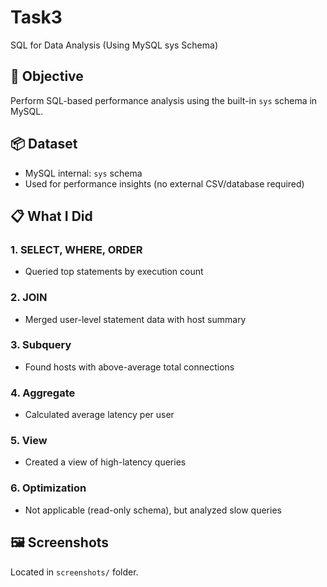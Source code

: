# Task3
SQL for Data Analysis (Using MySQL sys Schema)

## 🎯 Objective
Perform SQL-based performance analysis using the built-in `sys` schema in MySQL.

## 📦 Dataset
- MySQL internal: `sys` schema
- Used for performance insights (no external CSV/database required)

## 📋 What I Did

### 1. SELECT, WHERE, ORDER
- Queried top statements by execution count

### 2. JOIN
- Merged user-level statement data with host summary

### 3. Subquery
- Found hosts with above-average total connections

### 4. Aggregate
- Calculated average latency per user

### 5. View
- Created a view of high-latency queries

### 6. Optimization
- Not applicable (read-only schema), but analyzed slow queries

## 🖼️ Screenshots
Located in `screenshots/` folder.
